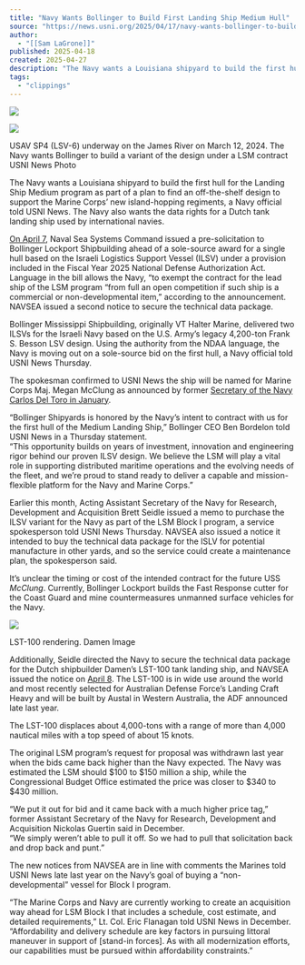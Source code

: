 ```yaml
---
title: "Navy Wants Bollinger to Build First Landing Ship Medium Hull"
source: "https://news.usni.org/2025/04/17/navy-wants-bollinger-to-build-first-landing-ship-medium-hull-seeks-data-package-for-dutch-tank-landing-ship"
author:
  - "[[Sam LaGrone]]"
published: 2025-04-18
created: 2025-04-27
description: "The Navy wants a Louisiana shipyard to build the first hull for the Landing Ship Medium program as part of a plan to find an off-the-shelf design to support the Marine Corps’ new island-hopping regiments, a Navy official told USNI News. The Navy also wants the data rights for a Dutch tank landing ship used by international navies. On April 7, Naval Sea Systems Command issued a pre-solicitation to Bollinger Lockport Shipbuilding ahead of a sole-source award for a single hull based on the Israeli Logistics Support Vessel (ILSV) under a provision included in the Fiscal Year 2025 National Defense"
tags:
  - "clippings"
---
```

[![](https://news.usni.org/wp-content/uploads/2016/02/usni_logo.png)](https://news.usni.org/)

![](https://news.usni.org/wp-content/uploads/2024/03/AM1A5639.jpg)

USAV SP4 (LSV-6) underway on the James River on March 12, 2024. The Navy wants Bollinger to build a variant of the design under a LSM contract USNI News Photo

The Navy wants a Louisiana shipyard to build the first hull for the Landing Ship Medium program as part of a plan to find an off-the-shelf design to support the Marine Corps’ new island-hopping regiments, a Navy official told USNI News. The Navy also wants the data rights for a Dutch tank landing ship used by international navies.

[On April 7](https://sam.gov/opp/8665608dc5704014b6861532e850eac7/view), Naval Sea Systems Command issued a pre-solicitation to Bollinger Lockport Shipbuilding ahead of a sole-source award for a single hull based on the Israeli Logistics Support Vessel (ILSV) under a provision included in the Fiscal Year 2025 National Defense Authorization Act. Language in the bill allows the Navy, “to exempt the contract for the lead ship of the LSM program “from full an open competition if such ship is a commercial or non-developmental item,” according to the announcement. NAVSEA issued a second notice to secure the technical data package.

Bollinger Mississippi Shipbuilding, originally VT Halter Marine, delivered two ILSVs for the Israeli Navy based on the U.S. Army’s legacy 4,200-ton Frank S. Besson LSV design. Using the authority from the NDAA language, the Navy is moving out on a sole-source bid on the first hull, a Navy official told USNI News Thursday.

The spokesman confirmed to USNI News the ship will be named for Marine Corps Maj. Megan McClung as announced by former [Secretary of the Navy Carlos Del Toro in January](https://news.usni.org/2025/01/16/secnav-names-first-medium-landing-ship-uss-mcclung).

“Bollinger Shipyards is honored by the Navy’s intent to contract with us for the first hull of the Medium Landing Ship,” Bollinger CEO Ben Bordelon told USNI News in a Thursday statement.  
“This opportunity builds on years of investment, innovation and engineering rigor behind our proven ILSV design. We believe the LSM will play a vital role in supporting distributed maritime operations and the evolving needs of the fleet, and we’re proud to stand ready to deliver a capable and mission-flexible platform for the Navy and Marine Corps.”

Earlier this month, Acting Assistant Secretary of the Navy for Research, Development and Acquisition Brett Seidle issued a memo to purchase the ILSV variant for the Navy as part of the LSM Block I program, a service spokesperson told USNI News Thursday. NAVSEA also issued a notice it intended to buy the technical data package for the ISLV for potential manufacture in other yards, and so the service could create a maintenance plan, the spokesperson said.

It’s unclear the timing or cost of the intended contract for the future USS *McClung*. Currently, Bollinger Lockport builds the Fast Response cutter for the Coast Guard and mine countermeasures unmanned surface vehicles for the Navy.

![](https://news.usni.org/wp-content/uploads/2025/04/Screenshot-2025-04-17-at-6.45.41%E2%80%AFPM.png)

LST-100 rendering. Damen Image

Additionally, Seidle directed the Navy to secure the technical data package for the Dutch shipbuilder Damen’s LST-100 tank landing ship, and NAVSEA issued the notice on [April 8](https://sam.gov/opp/3fb4f153ecc24365a2606c43c9142e37/view). The LST-100 is in wide use around the world and most recently selected for Australian Defense Force’s Landing Craft Heavy and will be built by Austal in Western Australia, the ADF announced late last year.

The LST-100 displaces about 4,000-tons with a range of more than 4,000 nautical miles with a top speed of about 15 knots.

The original LSM program’s request for proposal was withdrawn last year when the bids came back higher than the Navy expected. The Navy was estimated the LSM should $100 to $150 million a ship, while the Congressional Budget Office estimated the price was closer to $340 to $430 million.

“We put it out for bid and it came back with a much higher price tag,” former Assistant Secretary of the Navy for Research, Development and Acquisition Nickolas Guertin said in December.  
“We simply weren’t able to pull it off. So we had to pull that solicitation back and drop back and punt.”

The new notices from NAVSEA are in line with comments the Marines told USNI News late last year on the Navy’s goal of buying a “non-developmental” vessel for Block I program.

“The Marine Corps and Navy are currently working to create an acquisition way ahead for LSM Block I that includes a schedule, cost estimate, and detailed requirements,” Lt. Col. Eric Flanagan told USNI News in December. “Affordability and delivery schedule are key factors in pursuing littoral maneuver in support of \[stand-in forces\]. As with all modernization efforts, our capabilities must be pursued within affordability constraints.”